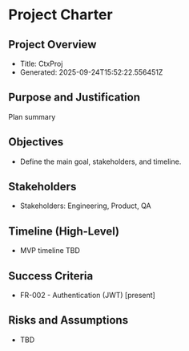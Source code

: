 # Project Charter

## Project Overview
- Title: CtxProj
- Generated: 2025-09-24T15:52:22.556451Z

## Purpose and Justification
Plan summary

## Objectives
- Define the main goal, stakeholders, and timeline.

## Stakeholders
- Stakeholders: Engineering, Product, QA

## Timeline (High-Level)
- MVP timeline TBD

## Success Criteria
- FR-002 - Authentication (JWT) [present]

## Risks and Assumptions
- TBD